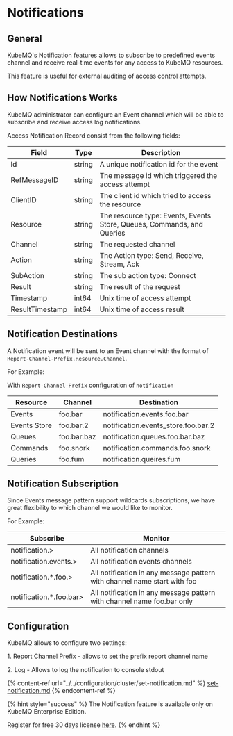 # Notifications

## General

KubeMQ's Notification features allows to subscribe to predefined events channel and receive real-time events for any access to KubeMQ resources.

This feature is useful for external auditing of access control attempts.

## How Notifications Works

KubeMQ administrator can configure an Event channel which will be able to subscribe and receive access log notifications.

Access Notification Record consist from the following fields:

| Field           | Type   | Description                                                            |
| --------------- | ------ | ---------------------------------------------------------------------- |
| Id              | string | A unique notification id for the event                                 |
| RefMessageID    | string | The message id which triggered the access attempt                      |
| ClientID        | string | The client id which tried to access the resource                       |
| Resource        | string | The resource type: Events, Events Store, Queues, Commands, and Queries |
| Channel         | string | The requested channel                                                  |
| Action          | string | The Action type: Send, Receive, Stream, Ack                            |
| SubAction       | string | The sub action type: Connect                                           |
| Result          | string | The result of the request                                              |
| Timestamp       | int64  | Unix time of access attempt                                            |
| ResultTimestamp | int64  | Unix time of access result                                             |

## Notification Destinations

A Notification event will be sent to an Event channel with the format of `Report-Channel-Prefix.Resource.Channel`.

For Example:

With `Report-Channel-Prefix` configuration of `notification`

| Resource     | Channel     | Destination                          |
| ------------ | ----------- | ------------------------------------ |
| Events       | foo.bar     | notification.events.foo.bar          |
| Events Store | foo.bar.2   | notification.events\_store.foo.bar.2 |
| Queues       | foo.bar.baz | notification.queues.foo.bar.baz      |
| Commands     | foo.snork   | notification.commands.foo.snork      |
| Queries      | foo.fum     | notification.queires.fum             |

## Notification Subscription

Since Events message pattern support wildcards subscriptions, we have great flexibility to which channel we would like to monitor.

For Example:

| Subscribe                | Monitor                                                                  |
| ------------------------ | ------------------------------------------------------------------------ |
| notification.>           | All notification channels                                                |
| notification.events.>    | All notification events channels                                         |
| notification.\*.foo.>    | All notification in any message pattern with channel name start with foo |
| notification.\*.foo.bar> | All notification in any message pattern with channel name foo.bar only   |

## Configuration

KubeMQ allows to configure two settings:&#x20;

1\. Report Channel Prefix - allows to set the prefix report channel name&#x20;

2\. Log - Allows to log the notification to console stdout

{% content-ref url="../../configuration/cluster/set-notification.md" %}
[set-notification.md](../../configuration/cluster/set-notification.md)
{% endcontent-ref %}

{% hint style="success" %}
The Notification feature is available only on KubeMQ Enterprise Edition.

Register for free 30 days license [here](https://account.kubemq.io/login/register).
{% endhint %}
